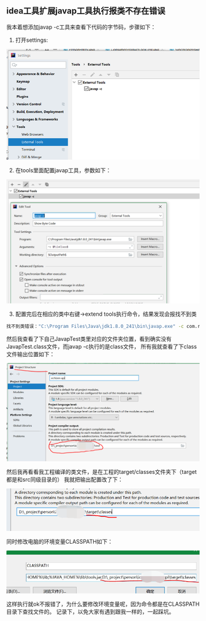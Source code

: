 ## idea工具扩展javap工具执行报类不存在错误

我本着想添加javap -c工具来查看下代码的字节码，步骤如下：
1. 打开settings: 

![settings设置](../images/idea_javap/javap1.png)

2. 在tools里面配置javap工具，参数如下：

![tools设置](../images/idea_javap/javap2.png)

3. 配置完后在相应的类中右键->extend tools执行命令，结果发现会报找不到类
```cmd
找不到类错误："C:\Program Files\Java\jdk1.8.0_241\bin\javap.exe" -c com.ryoma.test.JavapTest
```

然后我查看了下自己JavapTest类里对应的文件夹位置，看到确实没有JavapTest.class文件，而javap -c执行的是class文件，
所有我就查看了下class文件输出位置如下：

![class文件位置配置](../images/idea_javap/javap3.png)

然后我再看看我工程编译的类文件，是在工程的target/classes文件夹下（target都是和src同级目录的）
我就把输出配置改了下：

![修改class文件位置配置](../images/idea_javap/javap5.png)

同时修改电脑的环境变量CLASSPATH如下：

![修改class文件位置配置](../images/idea_javap/javap4.png)

这样执行就ok不报错了，为什么要修改环境变量呢，因为命令都是在CLASSPATH目录下查找文件的。
记录下，以免大家有遇到跟我一样的，一起踩坑。

